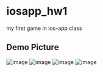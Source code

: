 # iosapp_hw1
my first game in ios-app class

## Demo Picture

![image](https://github.com/Oscar0159/iosapp_hw1/blob/main/myhw1.gif?raw=true)
![image](https://github.com/Oscar0159/iosapp_hw1/blob/main/Simulator%20Screen%20Shot%20-%20iPhone%2012%20Pro%20-%202021-03-10%20at%2012.25.50.png?raw=true)
![image](https://github.com/Oscar0159/iosapp_hw1/blob/main/Simulator%20Screen%20Shot%20-%20iPhone%2012%20Pro%20-%202021-03-10%20at%2012.25.57.png?raw=true)
![image](https://github.com/Oscar0159/iosapp_hw1/blob/main/Simulator%20Screen%20Shot%20-%20iPhone%2012%20Pro%20-%202021-03-10%20at%2012.26.02.png?raw=true)
